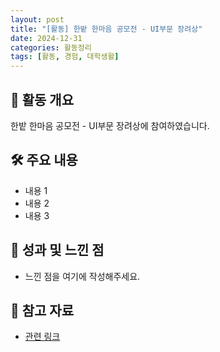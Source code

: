 ```yaml
---
layout: post
title: "[활동] 한밭 한마음 공모전 - UI부문 장려상"
date: 2024-12-31
categories: 활동정리
tags: [활동, 경험, 대학생활]
---
```


## 📌 활동 개요
한밭 한마음 공모전 - UI부문 장려상에 참여하였습니다.

## 🛠 주요 내용
- 내용 1
- 내용 2
- 내용 3

## 🎯 성과 및 느낀 점
- 느낀 점을 여기에 작성해주세요.

## 🔗 참고 자료
- [관련 링크](#)
